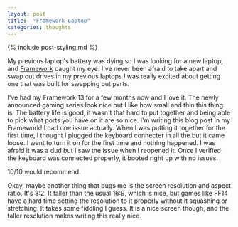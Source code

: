 ```yaml
---
layout: post
title:  "Framework Laptop"
categories: thoughts
---
```

{% include post-styling.md %}

My previous laptop's battery was dying so I was looking for a new laptop, and [Framework](https://frame.work/) caught my eye. 
I've never been afraid to take apart and swap out drives in my previous laptops I was really excited about getting one that was built for swapping out parts.

<!--more-->

I've had my Framework 13 for a few months now and I love it. The newly announced gaming series look nice but I like how small and thin this thing is.
The battery life is good, it wasn't that hard to put together and being able to pick what ports you have on it are so nice. I'm writing this blog post in my Framework! I had one issue actually. When I was putting it together for the first time, I thought I plugged the keyboard connecter in all the but it came loose. I went to turn it on for the first time and nothing happened. I was afraid it was a dud but I saw the issue when I reopened it. Once I verified the keyboard was connected properly, it booted right up with no issues.

10/10 would recommend.

Okay, maybe another thing that bugs me is the screen resolution and aspect ratio. It's 3:2. It taller than the usual 16:9, which is nice, but games like FF14 have a hard time setting the resolution to it properly without it squashing or stretching. It takes some fiddling I guess. It is a nice screen though, and the taller resolution makes writing this really nice.

